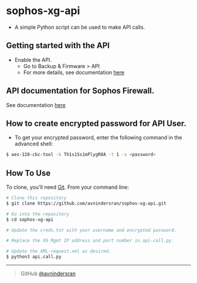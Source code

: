 # sophos-xg-api
* A simple Python script can be used to make API calls. 

## Getting started with the API

* Enable the API.
  - Go to Backup & Firmware > API 
  - For more details, see documentation [here](https://docs.sophos.com/nsg/sophos-firewall/19.0/Help/en-us/webhelp/onlinehelp/AdministratorHelp/BackupAndFirmware/API/APIUsingAPI/index.html)

## API documentation for Sophos Firewall.
See documentation [here](https://docs.sophos.com/nsg/sophos-firewall/19.0/API/index.html)  

## How to create encrypted password for API User.

* To get your encrypted password, enter the following command in the advanced shell: 
```bash 
$ aes-128-cbc-tool -k Th1s1Ss1mPlygR8A -t 1 -s <password>
```
## How To Use

To clone, you'll need [Git](https://git-scm.com). From your command line:

```bash
# Clone this repository
$ git clone https://github.com/avnindersran/sophos-xg-api.git

# Go into the repository
$ cd sophos-xg-api

# Update the creds.txt with your username and encrypted password.

# Replace the XG Mgmt IP address and port number in api-call.py.

# Update the XML-request.xml as desired.
$ python3 api.call.py

```
---
> GitHub [@avnindersran](https://github.com/avnindersran)


